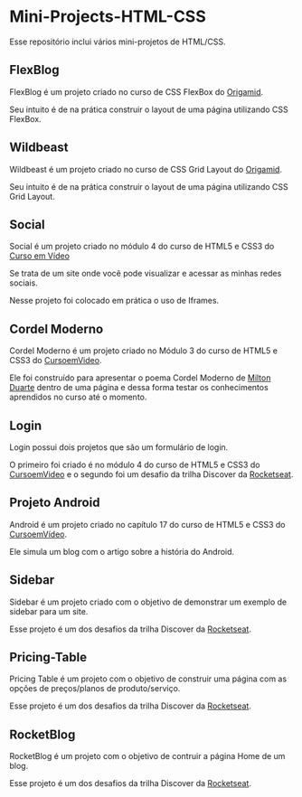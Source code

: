 # Mini-Projects-HTML-CSS

Esse repositório inclui vários mini-projetos de HTML/CSS.

## FlexBlog
FlexBlog é um projeto criado no curso de CSS FlexBox do [Origamid](https://www.origamid.com/).

Seu intuito é de na prática construir o layout de uma página utilizando CSS FlexBox.

## Wildbeast
Wildbeast é um projeto criado no curso de CSS Grid Layout do [Origamid](https://www.origamid.com/).

Seu intuito é de na prática construir o layout de uma página utilizando CSS Grid Layout.

## Social
Social é um projeto criado no módulo 4 do curso de HTML5 e CSS3 do [Curso em Vídeo](https://www.cursoemvideo.com/)

Se trata de um site onde você pode visualizar e acessar as minhas redes sociais.

Nesse projeto foi colocado em prática o uso de Iframes.

## Cordel Moderno
Cordel Moderno é um projeto criado no Módulo 3 do curso de HTML5 e CSS3 do [CursoemVideo](https://www.cursoemvideo.com).

Ele foi construído para apresentar o poema Cordel Moderno de [Milton Duarte](https://www.recantodasletras.com.br/poesias/3186743) dentro de uma página e dessa forma testar os conhecimentos aprendidos no curso até o momento.

## Login
Login possui dois projetos que são um formulário de login. 

O primeiro foi criado é no módulo 4 do curso de HTML5 e CSS3 do [CursoemVideo](https://www.cursoemvideo.com) e o segundo foi um desafio da trilha Discover da [Rocketseat](https://rocketseat.com.br).

## Projeto Android
Android é um projeto criado no capítulo 17 do curso de HTML5 e CSS3 do [CursoemVídeo](https://www.cursoemvideo.com). 

Ele simula um blog com o artigo sobre a história do Android.

## Sidebar
Sidebar é um projeto criado com o objetivo de demonstrar um exemplo de sidebar para um site.

Esse projeto é um dos desafios da trilha Discover da [Rocketseat](https://rocketseat.com.br).

## Pricing-Table
Pricing Table é um projeto com o objetivo de construir uma página com as opções de preços/planos de produto/serviço.

Esse projeto é um dos desafios da trilha Discover da [Rocketseat](https://rocketseat.com.br).

## RocketBlog

RocketBlog é um projeto com o objetivo de contruir a página Home de um blog.

Esse projeto é um dos desafios da trilha Discover da [Rocketseat](https://rocketseat.com.br).



